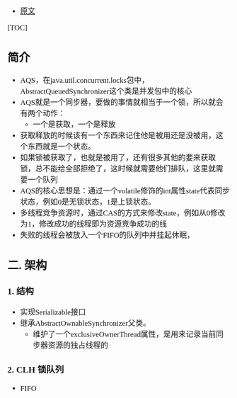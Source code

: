 <span  style="font-family: Simsun,serif; font-size: 17px; ">

- [原文](https://blog.csdn.net/wwwzhouzy/article/details/119702170)

[TOC]

## 简介

- AQS，在java.util.concurrent.locks包中，AbstractQueuedSynchronizer这个类是并发包中的核心
- AQS就是一个同步器，要做的事情就相当于一个锁，所以就会有两个动作：
  - 一个是获取，一个是释放
- 获取释放的时候该有一个东西来记住他是被用还是没被用，这个东西就是一个状态。
- 如果锁被获取了，也就是被用了，还有很多其他的要来获取锁，总不能给全部拒绝了，这时候就需要他们排队，这里就需要一个队列
- AQS的核心思想是：通过一个volatile修饰的int属性state代表同步状态，例如0是无锁状态，1是上锁状态。
- 多线程竞争资源时，通过CAS的方式来修改state，例如从0修改为1，修改成功的线程即为资源竞争成功的线
- 失败的线程会被放入一个FIFO的队列中并挂起休眠，

## 二. 架构

### 1. 结构

- 实现Serializable接口
- 继承AbstractOwnableSynchronizer父类。
  - 维护了一个exclusiveOwnerThread属性，是用来记录当前同步器资源的独占线程的

### 2. CLH 锁队列

- FIFO






</span>